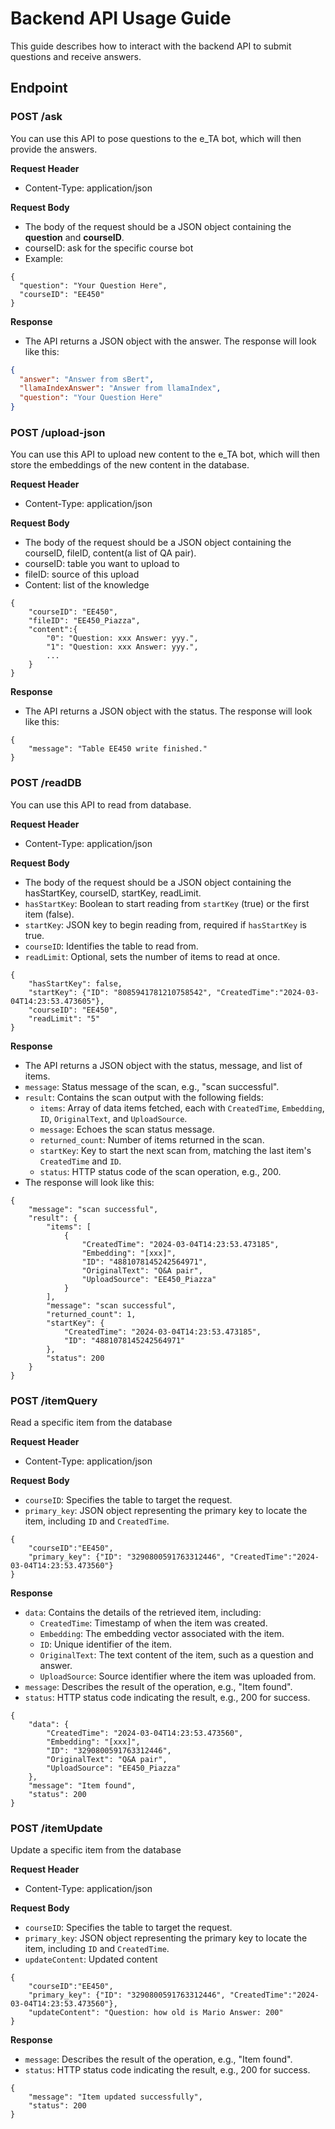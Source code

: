 # Backend API Usage Guide

This guide describes how to interact with the backend API to submit questions and receive answers.

## Endpoint

### POST /ask

You can use this API to pose questions to the e_TA bot, which will then provide the answers.

**Request Header**

- Content-Type: application/json

**Request Body**

- The body of the request should be a JSON object containing the **question** and **courseID**.
- courseID: ask for the specific course bot
- Example:

```sjson
{
  "question": "Your Question Here",
  "courseID": "EE450"
}
```

**Response**

- The API returns a JSON object with the answer. The response will look like this:

```Json
{
  "answer": "Answer from sBert",
  "llamaIndexAnswer": "Answer from llamaIndex",
  "question": "Your Question Here"
}
```

### POST /upload-json

You can use this API to upload new content to the e_TA bot, which will then store the embeddings of the new content in the database.

**Request Header**

- Content-Type: application/json

**Request Body**

- The body of the request should be a JSON object containing the courseID, fileID, content(a list of QA pair).
- courseID: table you want to upload to
- fileID: source of this upload
- Content: list of the knowledge

```
{
    "courseID": "EE450",
    "fileID": "EE450_Piazza",
    "content":{
        "0": "Question: xxx Answer: yyy.",
        "1": "Question: xxx Answer: yyy.",
        ...
    }
}
```

**Response**

- The API returns a JSON object with the status. The response will look like this:

```
{
    "message": "Table EE450 write finished."
}
```

### POST /readDB

You can use this API to read from database.

**Request Header**

- Content-Type: application/json

**Request Body**

- The body of the request should be a JSON object containing the hasStartKey, courseID, startKey, readLimit.
- `hasStartKey`: Boolean to start reading from `startKey` (true) or the first item (false).
- `startKey`: JSON key to begin reading from, required if `hasStartKey` is true.
- `courseID`: Identifies the table to read from.
- `readLimit`: Optional, sets the number of items to read at once.

```
{
    "hasStartKey": false, 
    "startKey": {"ID": "8085941781210758542", "CreatedTime":"2024-03-04T14:23:53.473605"},
    "courseID": "EE450",
    "readLimit": "5"
}
```

**Response**

- The API returns a JSON object with the status, message, and list of items.
- `message`: Status message of the scan, e.g., "scan successful".
- `result`: Contains the scan output with the following fields:
  - `items`: Array of data items fetched, each with `CreatedTime`, `Embedding`, `ID`, `OriginalText`, and `UploadSource`.
  - `message`: Echoes the scan status message.
  - `returned_count`: Number of items returned in the scan.
  - `startKey`: Key to start the next scan from, matching the last item's `CreatedTime` and `ID`.
  - `status`: HTTP status code of the scan operation, e.g., 200.
- The response will look like this:

```
{
    "message": "scan successful",
    "result": {
        "items": [
            {
                "CreatedTime": "2024-03-04T14:23:53.473185",
                "Embedding": "[xxx]",
                "ID": "4881078145242564971",
                "OriginalText": "Q&A pair",
                "UploadSource": "EE450_Piazza"
            }
        ],
        "message": "scan successful",
        "returned_count": 1,
        "startKey": {
            "CreatedTime": "2024-03-04T14:23:53.473185",
            "ID": "4881078145242564971"
        },
        "status": 200
    }
}
```

### POST /itemQuery

Read a specific item from the database

**Request Header**

- Content-Type: application/json

**Request Body**

- `courseID`: Specifies the table to target the request.
- `primary_key`: JSON object representing the primary key to locate the item, including `ID` and `CreatedTime`.

```
{  
    "courseID":"EE450",
    "primary_key": {"ID": "3290800591763312446", "CreatedTime":"2024-03-04T14:23:53.473560"}
}
```

**Response**

- `data`: Contains the details of the retrieved item, including:
  - `CreatedTime`: Timestamp of when the item was created.
  - `Embedding`: The embedding vector associated with the item.
  - `ID`: Unique identifier of the item.
  - `OriginalText`: The text content of the item, such as a question and answer.
  - `UploadSource`: Source identifier where the item was uploaded from.
- `message`: Describes the result of the operation, e.g., "Item found".
- `status`: HTTP status code indicating the result, e.g., 200 for success.

```
{
    "data": {
        "CreatedTime": "2024-03-04T14:23:53.473560",
        "Embedding": "[xxx]",
        "ID": "3290800591763312446",
        "OriginalText": "Q&A pair",
        "UploadSource": "EE450_Piazza"
    },
    "message": "Item found",
    "status": 200
}
```

### POST /itemUpdate

Update a specific item from the database

**Request Header**

- Content-Type: application/json

**Request Body**

- `courseID`: Specifies the table to target the request.
- `primary_key`: JSON object representing the primary key to locate the item, including `ID` and `CreatedTime`.
- `updateContent`: Updated content

```
{  
    "courseID":"EE450",
    "primary_key": {"ID": "3290800591763312446", "CreatedTime":"2024-03-04T14:23:53.473560"},
    "updateContent": "Question: how old is Mario Answer: 200"
}
```

**Response**
- `message`: Describes the result of the operation, e.g., "Item found".
- `status`: HTTP status code indicating the result, e.g., 200 for success.

```
{
    "message": "Item updated successfully",
    "status": 200
}
```